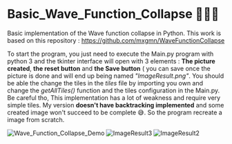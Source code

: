# Basic_Wave_Function_Collapse 🌊🌊🌊
Basic implementation of the Wave function collapse in Python. This work is based on this repository : https://github.com/mxgmn/WaveFunctionCollapse

To start the program, you just need to execute the Main.py program with python 3 and the tkinter interface will open with 3 elements : **The picture created**, **the reset button** and **the Save button** ( you can save once the picture is done and will end up being named *"ImageResult.png"*. You should be able the change the tiles in the *tiles* file by importing you own and change the *getAllTiles()* function and the tiles configuration in the Main.py. Be careful tho, This implementation has a lot of weakness and require very simple tiles. My version **doesn't have backtracking implemented** and some created image won't succeed to be complete 😅. So the program recreate a image from scratch.


![Wave_Function_Collapse_Demo](https://user-images.githubusercontent.com/74248238/180746336-c407e20b-0ebd-4e96-9649-5c3bb8fbef73.gif)
![ImageResult3](https://user-images.githubusercontent.com/74248238/191197811-ac602987-4528-444a-a88c-e798d7f72ada.png)
![ImageResult2](https://user-images.githubusercontent.com/74248238/191197815-e36b6e08-6519-481d-ac28-c7dc8b984504.png)
